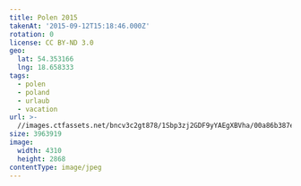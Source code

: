 ```yaml
---
title: Polen 2015
takenAt: '2015-09-12T15:18:46.000Z'
rotation: 0
license: CC BY-ND 3.0
geo:
  lat: 54.353166
  lng: 18.658333
tags:
  - polen
  - poland
  - urlaub
  - vacation
url: >-
  //images.ctfassets.net/bncv3c2gt878/1Sbp3zj2GDF9yYAEgXBVha/00a86b387eb22d2d0689d1751cf3e016/polen-2015_25931795266_o
size: 3963919
image:
  width: 4310
  height: 2868
contentType: image/jpeg
---
```



